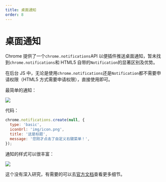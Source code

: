 ```yaml
---
title: 桌面通知
order: 8
---
```


# 桌面通知

Chrome 提供了一个`chrome.notifications`API 以便插件推送桌面通知，暂未找到`chrome.notifications`和 HTML5 自带的`Notification`的显著区别及优势。

在后台 JS 中，无论是使用`chrome.notifications`还是`Notification`都不需要申请权限（HTML5 方式需要申请权限），直接使用即可。

最简单的通知：

![](https://gw.alipayobjects.com/zos/antfincdn/7Wr2xl56Kj/68a54883-ede3-4fbf-82b5-437c8d756ad3.png)

代码：

```js
chrome.notifications.create(null, {
  type: 'basic',
  iconUrl: 'img/icon.png',
  title: '这是标题',
  message: '您刚才点击了自定义右键菜单！',
});
```

通知的样式可以很丰富：

![](https://gw.alipayobjects.com/zos/antfincdn/6ZTYq63OJb/4e9101f0-68f5-4f5f-adba-713a3692c459.png)

这个没有深入研究，有需要的可以去[官方文档](https://developer.chrome.com/extensions/notifications)查看更多细节。
